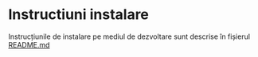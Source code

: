 # Instructiuni instalare

Instrucțiunile de instalare pe mediul de dezvoltare sunt descrise în fișierul [README.md](https://github.com/webtech-superheroes/webtech-hub/blob/master/README.md)

